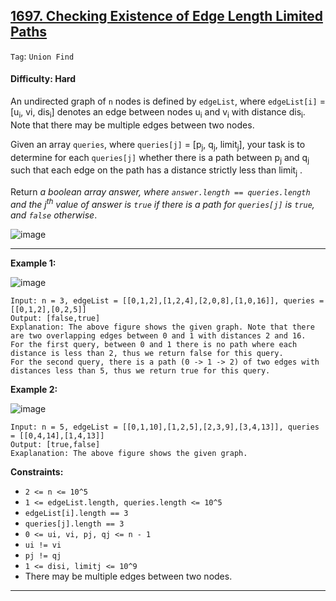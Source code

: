 ## [1697. Checking Existence of Edge Length Limited Paths](https://leetcode.com/problems/checking-existence-of-edge-length-limited-paths/)

```Tag```: ```Union Find```

#### Difficulty: Hard

An undirected graph of ```n``` nodes is defined by ```edgeList```, where ```edgeList[i]``` = [u<sub>i</sub>, v<su>i</sub>, dis<sub>i</sub>] denotes an edge between nodes u<sub>i</sub> and v<sub>i</sub> with distance dis<sub>i</sub>. Note that there may be multiple edges between two nodes.

Given an array ```queries```, where ```queries[j]``` = [p<sub>j</sub>, q<sub>j</sub>, limit<sub>j</sub>], your task is to determine for each ```queries[j]``` whether there is a path between p<sub>j</sub> and q<sub>j</sub> such that each edge on the path has a distance strictly less than limit<sub>j</sub> .

Return _a boolean array answer, where ```answer.length == queries.length``` and the j<sup>th</sup> value of answer is ```true``` if there is a path for ```queries[j]``` is ```true```, and ```false``` otherwise_.

![image](https://user-images.githubusercontent.com/35042430/235581334-1640db86-f60f-4836-a36d-a6b5179dba83.png)

---

__Example 1:__

![image](https://assets.leetcode.com/uploads/2020/12/08/h.png)
```
Input: n = 3, edgeList = [[0,1,2],[1,2,4],[2,0,8],[1,0,16]], queries = [[0,1,2],[0,2,5]]
Output: [false,true]
Explanation: The above figure shows the given graph. Note that there are two overlapping edges between 0 and 1 with distances 2 and 16.
For the first query, between 0 and 1 there is no path where each distance is less than 2, thus we return false for this query.
For the second query, there is a path (0 -> 1 -> 2) of two edges with distances less than 5, thus we return true for this query.
```

__Example 2:__

![image](https://assets.leetcode.com/uploads/2020/12/08/q.png)
```
Input: n = 5, edgeList = [[0,1,10],[1,2,5],[2,3,9],[3,4,13]], queries = [[0,4,14],[1,4,13]]
Output: [true,false]
Exaplanation: The above figure shows the given graph.
```

__Constraints:__

- ```2 <= n <= 10^5```
- ```1 <= edgeList.length, queries.length <= 10^5```
- ```edgeList[i].length == 3```
- ```queries[j].length == 3```
- ```0 <= ui, vi, pj, qj <= n - 1```
- ```ui != vi```
- ```pj != qj```
- ```1 <= disi, limitj <= 10^9```
- There may be multiple edges between two nodes.

---
